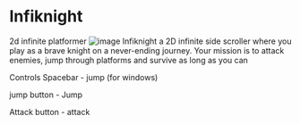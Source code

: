 # Infiknight
2d infinite platformer
![image](https://user-images.githubusercontent.com/114738222/229395329-7a26a60d-4105-40fc-b08a-cf6854d817ed.png)
Infiknight a 2D infinite side scroller where you play as a brave knight on a never-ending journey. Your mission is to attack enemies, jump through platforms and survive as long as you can 

Controls
Spacebar - jump (for windows)

jump button - Jump

Attack button - attack

